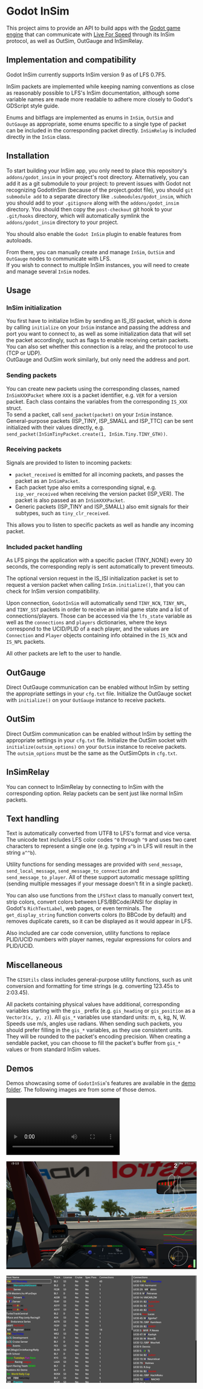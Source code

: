# Godot InSim

This project aims to provide an API to build apps with the
[Godot game engine](https://godotengine.org/) that can communicate with
[Live For Speed](https://www.lfs.net) through its InSim protocol, as well as OutSim,
OutGauge and InSimRelay.

## Implementation and compatibility

Godot InSim currently supports InSim version 9 as of LFS 0.7F5.

InSim packets are implemented while keeping naming conventions as close as reasonably possible
to LFS's InSim documentation, although some variable names are made more readable to adhere
more closely to Godot's GDScript style guide.

Enums and bitflags are implemented as enums in `InSim`, `OutSim` and `OutGauge` as appropriate,
some enums specific to a single type of packet can be included in the corresponding packet directly.
`InSimRelay` is included directly in the `InSim` class.

## Installation

To start building your InSim app, you only need to place this repository's `addons/godot_insim` in
your project's root directory. Alternatively, you can add it as a git submodule to your project: to
prevent issues with Godot not recognizing GodotInSim (because of the project.godot file), you should
`git submodule add` to a separate directory like `.submodules/godot_insim`, which you should add to
your `.gitignore` along with the `addons/godot_insim` directory. You should then copy the
`post-checkout` git hook to your `.git/hooks` directory, which will automatically symlink the
`addons/godot_insim` directory to your project.

You should also enable the `Godot InSim` plugin to enable features from autoloads.

From there, you can manually create and manage `InSim`, `OutSim` and `OutGauge` nodes to communicate
with LFS.  
If you wish to connect to multiple InSim instances, you will need to create and manage several
`InSim` nodes.

## Usage

### InSim initialization

You first have to initialize InSim by sending an IS_ISI packet, which is done by calling
`initialize` on your `InSim` instance and passing the address and port you want to connect to,
as well as some initialization data that will set the packet accordingly, such as flags to enable
receiving certain packets. You can also set whether this connection is a relay, and the protocol
to use (TCP or UDP).  
OutGauge and OutSim work similarly, but only need the address and port.

### Sending packets

You can create new packets using the corresponding classes, named `InSimXXXPacket` where `XXX` is
a packet identifier, e.g. `VER` for a version packet. Each class contains the variables from the
corresponding `IS_XXX` struct.  
To send a packet, call `send_packet(packet)` on your `InSim` instance.  
General-purpose packets (ISP_TINY, ISP_SMALL and ISP_TTC) can be sent initialized with their values
directly, e.g. `send_packet(InSimTinyPacket.create(1, InSim.Tiny.TINY_GTH))`.

### Receiving packets

Signals are provided to listen to incoming packets:

* `packet_received` is emitted for all incoming packets, and passes the packet as an `InSimPacket`.
* Each packet type also emits a corresponding signal, e.g. `isp_ver_received` when receiving the
version packet (ISP_VER). The packet is also passed as an `InSimXXXPacket`.
* Generic packets (ISP_TINY and ISP_SMALL) also emit signals for their subtypes, such as
`tiny_clr_received`.

This allows you to listen to specific packets as well as handle any incoming packet.

### Included packet handling

As LFS pings the application with a specific packet (TINY_NONE) every 30 seconds, the corresponding
reply is sent automatically to prevent timeouts.

The optional version request in the IS_ISI initialization packet is set to request a version packet
when calling `InSim.initialize()`, that you can check for InSim version compatibility.

Upon connection, `GodotInSim` will automatically send `TINY_NCN`, `TINY_NPL`, and `TINY_SST` packets
in order to receive an initial game state and a list of connections/players. Those can be accessed
via the `lfs_state` variable as well as the `connections` and `players` dictionaries, where the keys
correspond to the UCID/PLID of a each player, and the values are `Connection` and `Player` objects
containing info obtained in the `IS_NCN` and `IS_NPL` packets.

All other packets are left to the user to handle.

## OutGauge

Direct OutGauge communication can be enabled without InSim by setting the appropriate settings in
your `cfg.txt` file. Initialize the OutGauge socket with `initialize()` on your `OutGauge` instance
to receive packets.

## OutSim

Direct OutSim communication can be enabled without InSim by setting the appropriate settings in
your `cfg.txt` file. Initialize the OutSim socket with `initialize(outsim_options)` on your `OutSim`
instance to receive packets. The `outsim_options` must be the same as the OutSimOpts in `cfg.txt`.

## InSimRelay

You can connect to InSimRelay by connecting to InSim with the corresponding option. Relay packets
can be sent just like normal InSim packets.

## Text handling

Text is automatically converted from UTF8 to LFS's format and vice versa. The unicode text includes
LFS color codes `^0` through `^9` and uses two caret characters to represent a single one (e.g.
typing `a^b` in LFS will result in the string `a^^b`).

Utility functions for sending messages are provided with `send_message`, `send_local_message`,
`send_message_to_connection` and `send_message_to_player`. All of these support automatic message
splitting (sending multiple messages if your message doesn't fit in a single packet).

You can also use functions from the `LFSText` class to manually convert text, strip colors, convert
colors between LFS/BBCode/ANSI for display in Godot's `RichTextLabel`, web pages, or even terminals.
The `get_display_string` function converts colors (to BBCode by default) and removes duplicate
carets, so it can be displayed as it would appear in LFS.

Also included are car code conversion, utility functions to replace PLID/UCID numbers with player
names, regular expressions for colors and PLID/UCID.

## Miscellaneous

The `GISUtils` class includes general-purpose utility functions, such as unit conversion and
formatting for time strings (e.g. converting 123.45s to 2:03.45).

All packets containing physical values have additional, corresponding variables starting with
the `gis_` prefix (e.g. `gis_heading` or `gis_position` as a `Vector3(x, y, z)`). All `gis_*`
variables use standard units: m, s, kg, N, W. Speeds use m/s, angles use radians. When sending
such packets, you should prefer filling in the `gis_*` variables, as they use consistent units.
They will be rounded to the packet's encoding precision. When creating a sendable packet, you can
choose to fill the packet's buffer from `gis_*` values or from standard InSim values.

## Demos

Demos showcasing some of `GodotInSim`'s features are available in the
[demo folder](./addons/godot_insim/demo/). The following images are from some of those demos.

![Random Lights](./addons/godot_insim/demo/multiple_protocols/media/random_lights.webm)

![Live Telemetry](./addons/godot_insim/demo/basic_telemetry/screenshots/telemetry_2.jpg)

![InSim Relay](./addons/godot_insim/demo/relay/screenshots/relay.jpg)

